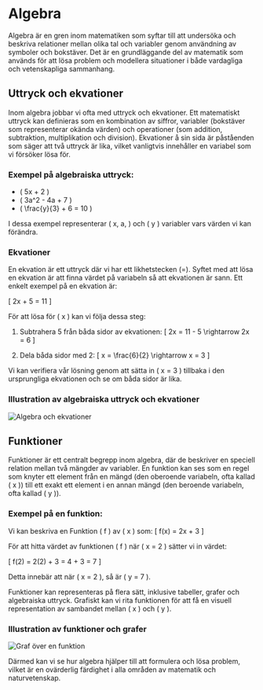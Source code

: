 # Algebra

Algebra är en gren inom matematiken som syftar till att undersöka och beskriva relationer mellan olika tal och variabler genom användning av symboler och bokstäver. Det är en grundläggande del av matematik som används för att lösa problem och modellera situationer i både vardagliga och vetenskapliga sammanhang. 

## Uttryck och ekvationer

Inom algebra jobbar vi ofta med uttryck och ekvationer. Ett matematiskt uttryck kan definieras som en kombination av siffror, variabler (bokstäver som representerar okända värden) och operationer (som addition, subtraktion, multiplikation och division). Ekvationer å sin sida är påståenden som säger att två uttryck är lika, vilket vanligtvis innehåller en variabel som vi försöker lösa för.

### Exempel på algebraiska uttryck:
- \( 5x + 2 \)
- \( 3a^2 - 4a + 7 \)
- \( \frac{y}{3} + 6 = 10 \)

I dessa exempel representerar \( x, a, \) och \( y \) variabler vars värden vi kan förändra.

### Ekvationer

En ekvation är ett uttryck där vi har ett likhetstecken (=). Syftet med att lösa en ekvation är att finna värdet på variabeln så att ekvationen är sann. Ett enkelt exempel på en ekvation är:

\[
2x + 5 = 11
\]

För att lösa för \( x \) kan vi följa dessa steg:

1. Subtrahera 5 från båda sidor av ekvationen:
   \[
   2x = 11 - 5 \rightarrow 2x = 6
   \]

2. Dela båda sidor med 2:
   \[
   x = \frac{6}{2} \rightarrow x = 3
   \]

Vi kan verifiera vår lösning genom att sätta in \( x = 3 \) tillbaka i den ursprungliga ekvationen och se om båda sidor är lika. 

### Illustration av algebraiska uttryck och ekvationer
![Algebra och ekvationer](https://example.com/algebra_expressions_equations)

## Funktioner

Funktioner är ett centralt begrepp inom algebra, där de beskriver en speciell relation mellan två mängder av variabler. En funktion kan ses som en regel som knyter ett element från en mängd (den oberoende variabeln, ofta kallad \( x \)) till ett exakt ett element i en annan mängd (den beroende variabeln, ofta kallad \( y \)).

### Exempel på en funktion:
Vi kan beskriva en Funktion \( f \) av \( x \) som:
\[
f(x) = 2x + 3
\]

För att hitta värdet av funktionen \( f \) när \( x = 2 \) sätter vi in värdet:

\[
f(2) = 2(2) + 3 = 4 + 3 = 7
\]

Detta innebär att när \( x = 2 \), så är \( y = 7 \). 

Funktioner kan representeras på flera sätt, inklusive tabeller, grafer och algebraiska uttryck. Grafiskt kan vi rita funktionen för att få en visuell representation av sambandet mellan \( x \) och \( y \).

### Illustration av funktioner och grafer
![Graf över en funktion](https://example.com/graph_of_function)

Därmed kan vi se hur algebra hjälper till att formulera och lösa problem, vilket är en ovärderlig färdighet i alla områden av matematik och naturvetenskap.